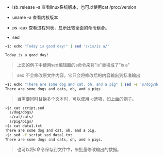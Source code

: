 * lsb_release -a 查看linux系统版本，也可以使用cat /proc/version

* uname -a 查看内核版本

*  ps -aux 查看进程列表，显示比较全面的命令组合。

* sed
```bash
~$: echo "Today is good day!" | sed 's/is/is a/'

Today is a good day!
```
>上面的例子中使用sed编辑器的s命令来将"is"替换成了"is a"

>sed 不会修改原文件内容，它只会将修改后的内容输出到标准输出

```bash
~$: echo "There are some dog and cat, oh, and a pig" | sed -e 's/dog/dogs/; s/cat/cats/; s/pig/pigs/'
There are some dogs and cats, oh, and a pigs
```
>当需要同时替换多个文本时，可以使用-e选项，如上面的例子。

```bash
~$: cat script.sed
  s/dog/dogs/
  s/cat/cats/
  s/pig/pigs/
~$: cat data1.txt
There are some dog and cat, oh, and a pig.
~$: sed -f script.sed data1.txt
There are some dogs and cats, oh, and a pigs.
```
>也可以将s命令保存到文件中，来批量修改输出的数据。
